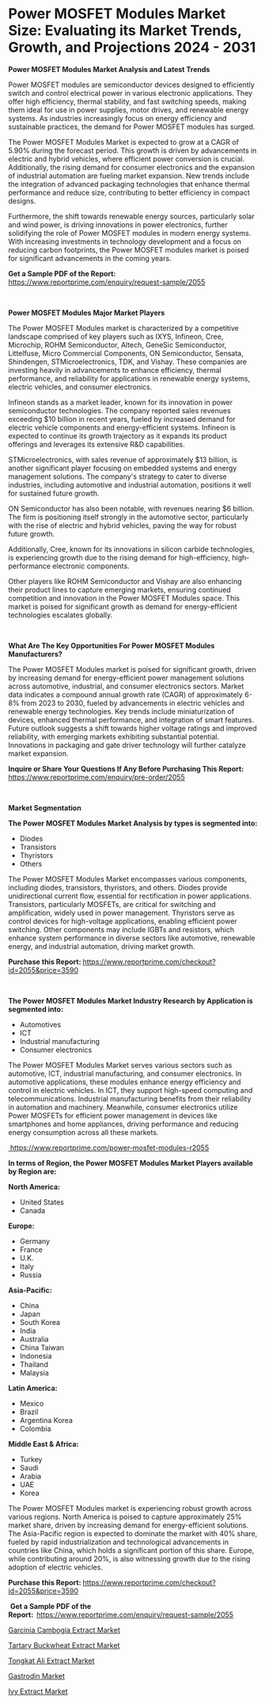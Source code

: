 <p><h1>Power MOSFET Modules Market Size: Evaluating its Market Trends, Growth, and Projections 2024 - 2031</h1></p><p><strong>Power MOSFET Modules Market Analysis and Latest Trends</strong></p>
<p><p>Power MOSFET modules are semiconductor devices designed to efficiently switch and control electrical power in various electronic applications. They offer high efficiency, thermal stability, and fast switching speeds, making them ideal for use in power supplies, motor drives, and renewable energy systems. As industries increasingly focus on energy efficiency and sustainable practices, the demand for Power MOSFET modules has surged.</p><p>The Power MOSFET Modules Market is expected to grow at a CAGR of 5.90% during the forecast period. This growth is driven by advancements in electric and hybrid vehicles, where efficient power conversion is crucial. Additionally, the rising demand for consumer electronics and the expansion of industrial automation are fueling market expansion. New trends include the integration of advanced packaging technologies that enhance thermal performance and reduce size, contributing to better efficiency in compact designs.</p><p>Furthermore, the shift towards renewable energy sources, particularly solar and wind power, is driving innovations in power electronics, further solidifying the role of Power MOSFET modules in modern energy systems. With increasing investments in technology development and a focus on reducing carbon footprints, the Power MOSFET modules market is poised for significant advancements in the coming years.</p></p>
<p><strong>Get a Sample PDF of the Report:&nbsp;</strong> <a href="https://www.reportprime.com/enquiry/request-sample/2055?utm_campaign=1900&utm_medium=2&utm_source=Github&utm_content=ia&utm_term=24122024&utm_id=power-mosfet-modules">https://www.reportprime.com/enquiry/request-sample/2055</a></p>
<p>&nbsp;</p>
<p><strong>Power MOSFET Modules Major Market Players</strong></p>
<p><p>The Power MOSFET Modules market is characterized by a competitive landscape comprised of key players such as IXYS, Infineon, Cree, Microchip, ROHM Semiconductor, Altech, GeneSic Semiconductor, Littelfuse, Micro Commercial Components, ON Semiconductor, Sensata, Shindengen, STMicroelectronics, TDK, and Vishay. These companies are investing heavily in advancements to enhance efficiency, thermal performance, and reliability for applications in renewable energy systems, electric vehicles, and consumer electronics.</p><p>Infineon stands as a market leader, known for its innovation in power semiconductor technologies. The company reported sales revenues exceeding $10 billion in recent years, fueled by increased demand for electric vehicle components and energy-efficient systems. Infineon is expected to continue its growth trajectory as it expands its product offerings and leverages its extensive R&D capabilities.</p><p>STMicroelectronics, with sales revenue of approximately $13 billion, is another significant player focusing on embedded systems and energy management solutions. The company's strategy to cater to diverse industries, including automotive and industrial automation, positions it well for sustained future growth.</p><p>ON Semiconductor has also been notable, with revenues nearing $6 billion. The firm is positioning itself strongly in the automotive sector, particularly with the rise of electric and hybrid vehicles, paving the way for robust future growth.</p><p>Additionally, Cree, known for its innovations in silicon carbide technologies, is experiencing growth due to the rising demand for high-efficiency, high-performance electronic components. </p><p>Other players like ROHM Semiconductor and Vishay are also enhancing their product lines to capture emerging markets, ensuring continued competition and innovation in the Power MOSFET Modules space. This market is poised for significant growth as demand for energy-efficient technologies escalates globally.</p></p>
<p>&nbsp;</p>
<p><strong>What Are The Key Opportunities For Power MOSFET Modules Manufacturers?</strong></p>
<p><p>The Power MOSFET Modules market is poised for significant growth, driven by increasing demand for energy-efficient power management solutions across automotive, industrial, and consumer electronics sectors. Market data indicates a compound annual growth rate (CAGR) of approximately 6-8% from 2023 to 2030, fueled by advancements in electric vehicles and renewable energy technologies. Key trends include miniaturization of devices, enhanced thermal performance, and integration of smart features. Future outlook suggests a shift towards higher voltage ratings and improved reliability, with emerging markets exhibiting substantial potential. Innovations in packaging and gate driver technology will further catalyze market expansion.</p></p>
<p><strong>Inquire or Share Your Questions If Any Before Purchasing This Report:</strong> <a href="https://www.reportprime.com/enquiry/pre-order/2055?utm_campaign=1900&utm_medium=2&utm_source=Github&utm_content=ia&utm_term=24122024&utm_id=power-mosfet-modules">https://www.reportprime.com/enquiry/pre-order/2055</a></p>
<p>&nbsp;</p>
<p><strong>Market Segmentation</strong></p>
<p><strong>The Power MOSFET Modules Market Analysis by types is segmented into:</strong></p>
<p><ul><li>Diodes</li><li>Transistors</li><li>Thyristors</li><li>Others</li></ul></p>
<p><p>The Power MOSFET Modules Market encompasses various components, including diodes, transistors, thyristors, and others. Diodes provide unidirectional current flow, essential for rectification in power applications. Transistors, particularly MOSFETs, are critical for switching and amplification, widely used in power management. Thyristors serve as control devices for high-voltage applications, enabling efficient power switching. Other components may include IGBTs and resistors, which enhance system performance in diverse sectors like automotive, renewable energy, and industrial automation, driving market growth.</p></p>
<p><strong>Purchase this Report:&nbsp;</strong><a href="https://www.reportprime.com/checkout?id=2055&price=3590&utm_campaign=1900&utm_medium=2&utm_source=Github&utm_content=ia&utm_term=24122024&utm_id=power-mosfet-modules">https://www.reportprime.com/checkout?id=2055&price=3590</a></p>
<p>&nbsp;</p>
<p><strong>The Power MOSFET Modules Market Industry Research by Application is segmented into:</strong></p>
<p><ul><li>Automotives</li><li>ICT</li><li>Industrial manufacturing</li><li>Consumer electronics</li></ul></p>
<p><p>The Power MOSFET Modules Market serves various sectors such as automotive, ICT, industrial manufacturing, and consumer electronics. In automotive applications, these modules enhance energy efficiency and control in electric vehicles. In ICT, they support high-speed computing and telecommunications. Industrial manufacturing benefits from their reliability in automation and machinery. Meanwhile, consumer electronics utilize Power MOSFETs for efficient power management in devices like smartphones and home appliances, driving performance and reducing energy consumption across all these markets.</p></p>
<p><a href="https://www.reportprime.com/power-mosfet-modules-r2055?utm_campaign=1900&utm_medium=2&utm_source=Github&utm_content=ia&utm_term=24122024&utm_id=power-mosfet-modules">&nbsp;https://www.reportprime.com/power-mosfet-modules-r2055</a></p>
<p><strong>In terms of Region, the Power MOSFET Modules Market Players available by Region are:</strong></p>
<p>
    <p> <strong> North America: </strong>
        <ul>
            <li>United States</li>
            <li>Canada</li>
        </ul>
        </p> 
    <p> <strong> Europe: </strong>
        <ul>
            <li>Germany</li>
            <li>France</li>
            <li>U.K.</li>
            <li>Italy</li>
            <li>Russia</li>
        </ul>
        </p> 
    <p> <strong> Asia-Pacific: </strong>
        <ul>
            <li>China</li>
            <li>Japan</li>
            <li>South Korea</li>
            <li>India</li>
            <li>Australia</li>
            <li>China Taiwan</li>
            <li>Indonesia</li>
            <li>Thailand</li>
            <li>Malaysia</li>
        </ul>
        </p> 
    <p> <strong> Latin America: </strong>
        <ul>
            <li>Mexico</li>
            <li>Brazil</li>
            <li>Argentina Korea</li>
            <li>Colombia</li>
        </ul>
        </p> 
    <p> <strong> Middle East & Africa: </strong>
        <ul>
            <li>Turkey</li>
            <li>Saudi</li>
            <li>Arabia</li>
            <li>UAE</li>
            <li>Korea</li>
        </ul>
    </p>
    </p>
<p><p>The Power MOSFET Modules market is experiencing robust growth across various regions. North America is poised to capture approximately 25% market share, driven by increasing demand for energy-efficient solutions. The Asia-Pacific region is expected to dominate the market with 40% share, fueled by rapid industrialization and technological advancements in countries like China, which holds a significant portion of this share. Europe, while contributing around 20%, is also witnessing growth due to the rising adoption of electric vehicles.</p></p>
<p><strong>Purchase this Report: </strong><a href="https://www.reportprime.com/checkout?id=2055&price=3590&utm_campaign=1900&utm_medium=2&utm_source=Github&utm_content=ia&utm_term=24122024&utm_id=power-mosfet-modules">https://www.reportprime.com/checkout?id=2055&price=3590</a></p>
<p>&nbsp;<strong>Get a Sample PDF of the Report:&nbsp;&nbsp;</strong><a href="https://www.reportprime.com/enquiry/request-sample/2055?utm_campaign=1900&utm_medium=2&utm_source=Github&utm_content=ia&utm_term=24122024&utm_id=power-mosfet-modules">https://www.reportprime.com/enquiry/request-sample/2055</a></p>
<p><strong></strong></p>
<p><p><a href="https://www.linkedin.com/pulse/future-outlook-garcinia-cambogia-extract-market-20242031-anticipated-6w02f?utm_campaign=1900&utm_medium=2&utm_source=Github&utm_content=ia&utm_term=24122024&utm_id=power-mosfet-modules">Garcinia Cambogia Extract Market</a></p><p><a href="https://www.linkedin.com/pulse/comprehensive-tartary-buckwheat-extract-market-size-report-2024-fparf?utm_campaign=1900&utm_medium=2&utm_source=Github&utm_content=ia&utm_term=24122024&utm_id=power-mosfet-modules">Tartary Buckwheat Extract Market</a></p><p><a href="https://www.linkedin.com/pulse/regional-development-deployment-production-cost-tongkat-ali-extract-lm2kf?utm_campaign=1900&utm_medium=2&utm_source=Github&utm_content=ia&utm_term=24122024&utm_id=power-mosfet-modules">Tongkat Ali Extract Market</a></p><p><a href="https://www.linkedin.com/pulse/gastrodin-market-evolution-regional-adaptations-innovation-landscape-fgfaf?utm_campaign=1900&utm_medium=2&utm_source=Github&utm_content=ia&utm_term=24122024&utm_id=power-mosfet-modules">Gastrodin Market</a></p><p><a href="https://www.linkedin.com/pulse/66-cagr-forecast-forthe-ivy-extract-marketfrom-2024-2031-tounveil-v6mdf?utm_campaign=1900&utm_medium=2&utm_source=Github&utm_content=ia&utm_term=24122024&utm_id=power-mosfet-modules">Ivy Extract Market</a></p></p>